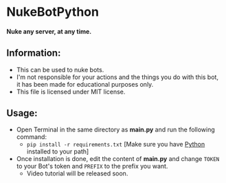 # NukeBotPython

#### **Nuke any server, at any time.**

## Information:
- This can be used to nuke bots.
- I'm not responsible for your actions and the things you do with this bot, it has been made for educational purposes only.
- This file is licensed under MIT license.

## Usage:
- Open Terminal in the same directory as **main.py** and run the following command:
  - `pip install -r requirements.txt` [Make sure you have [Python](https://www.python.org/downloads/) installed to your path]
- Once installation is done, edit the content of **main.py** and change `TOKEN` to your Bot's token and `PREFIX` to the prefix you want.
  - Video tutorial will be released soon.
